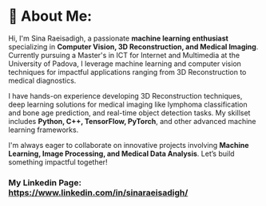 #  🌟 About Me:

Hi, I'm Sina Raeisadigh, a passionate **machine learning enthusiast** specializing in **Computer Vision, 3D Reconstruction, and Medical Imaging**. Currently pursuing a Master's in ICT for Internet and Multimedia at the University of Padova, I leverage machine learning and computer vision techniques for impactful applications ranging from 3D Reconstruction to medical diagnostics.

I have hands-on experience developing 3D Reconstruction techniques, deep learning solutions for medical imaging like lymphoma classification and bone age prediction, and real-time object detection tasks. My skillset includes **Python, C++, TensorFlow, PyTorch**, and other advanced machine learning frameworks.

I'm always eager to collaborate on innovative projects involving **Machine Learning, Image Processing, and Medical Data Analysis**. Let’s build something impactful together!

### My Linkedin Page: https://www.linkedin.com/in/sinaraeisadigh/
